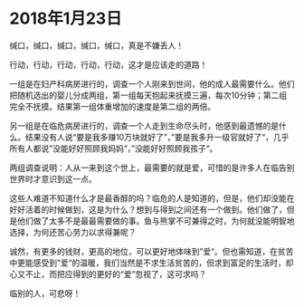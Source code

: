# 2018年1月23日

缄口，缄口，缄口，缄口，缄口，真是不嫌丢人！

行动，行动，行动，行动，行动，这才是应该走的道路！



一组是在妇产科病房进行的，调查一个人刚来到世间，他的成人最需要什么。他们把随机选出的婴儿分成两组，第一组每天抱起来抚摸三遍，每次10分钟；第二组完全不抚摸。结果第一组体重增加的速度是第二组的两倍。

另一组是在临危病房进行的，调查一个人走到生命尽头时，他感到最遗憾的是什么。结果没有人说“要是我多赚10万块就好了”，”要是我多升一级官就好了“，几乎所有人都说”没能好好照顾我妈妈“，”没能好好照顾我孩子“。

两组调查说明：人从一来到这个世上，最需要的就是爱，可惜的是许多人在临告别世界时才意识到这一点。

这些人难道不知道什么才是最香醇的吗？临危的人是知道的，但是，他们却没能在好好活着的时候做到，这是为什么？想到与得到之间还有一个做到。他们做了，但是他们做了太多不是最最需要做的事。鱼与熊掌不可兼得之时，为何就没能明智地选择，为何还苦心劳力以求得兼呢？

诚然，有更多的钱财，更高的地位，可以更好地体味到”爱“。但也需知道，在贫苦中更能感受到”爱“的温暖，我们当然是不求生活贫苦的，但求到富足的生活时，却心又不止，而把应得到的更好的“爱”忽视了，这可求吗？

临别的人，可悲呀！

